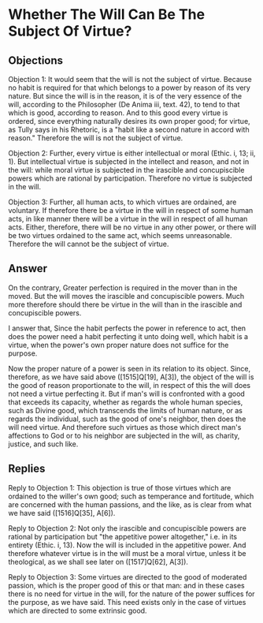 # Whether The Will Can Be The Subject Of Virtue?

## Objections

Objection 1: It would seem that the will is not the subject of virtue. Because no habit is required for that which belongs to a power by reason of its very nature. But since the will is in the reason, it is of the very essence of the will, according to the Philosopher (De Anima iii, text. 42), to tend to that which is good, according to reason. And to this good every virtue is ordered, since everything naturally desires its own proper good; for virtue, as Tully says in his Rhetoric, is a "habit like a second nature in accord with reason." Therefore the will is not the subject of virtue.

Objection 2: Further, every virtue is either intellectual or moral (Ethic. i, 13; ii, 1). But intellectual virtue is subjected in the intellect and reason, and not in the will: while moral virtue is subjected in the irascible and concupiscible powers which are rational by participation. Therefore no virtue is subjected in the will.

Objection 3: Further, all human acts, to which virtues are ordained, are voluntary. If therefore there be a virtue in the will in respect of some human acts, in like manner there will be a virtue in the will in respect of all human acts. Either, therefore, there will be no virtue in any other power, or there will be two virtues ordained to the same act, which seems unreasonable. Therefore the will cannot be the subject of virtue.

## Answer

On the contrary, Greater perfection is required in the mover than in the moved. But the will moves the irascible and concupiscible powers. Much more therefore should there be virtue in the will than in the irascible and concupiscible powers.

I answer that, Since the habit perfects the power in reference to act, then does the power need a habit perfecting it unto doing well, which habit is a virtue, when the power's own proper nature does not suffice for the purpose.

Now the proper nature of a power is seen in its relation to its object. Since, therefore, as we have said above ([1515]Q[19], A[3]), the object of the will is the good of reason proportionate to the will, in respect of this the will does not need a virtue perfecting it. But if man's will is confronted with a good that exceeds its capacity, whether as regards the whole human species, such as Divine good, which transcends the limits of human nature, or as regards the individual, such as the good of one's neighbor, then does the will need virtue. And therefore such virtues as those which direct man's affections to God or to his neighbor are subjected in the will, as charity, justice, and such like.

## Replies

Reply to Objection 1: This objection is true of those virtues which are ordained to the willer's own good; such as temperance and fortitude, which are concerned with the human passions, and the like, as is clear from what we have said ([1516]Q[35], A[6]).

Reply to Objection 2: Not only the irascible and concupiscible powers are rational by participation but "the appetitive power altogether," i.e. in its entirety (Ethic. i, 13). Now the will is included in the appetitive power. And therefore whatever virtue is in the will must be a moral virtue, unless it be theological, as we shall see later on ([1517]Q[62], A[3]).

Reply to Objection 3: Some virtues are directed to the good of moderated passion, which is the proper good of this or that man: and in these cases there is no need for virtue in the will, for the nature of the power suffices for the purpose, as we have said. This need exists only in the case of virtues which are directed to some extrinsic good.